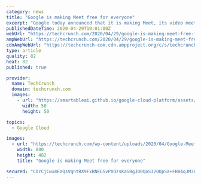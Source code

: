 ```yaml
---
category: news
title: "Google is making Meet free for everyone"
excerpt: "Google today announced that it is making Meet, its video meeting tool for businesses that directly competes with the likes of Zoom, available for free to everyone. Until now, you could participate in a Meet call without being a paying user,"
publishedDateTime: 2020-04-29T10:01:00Z
webUrl: "https://techcrunch.com/2020/04/29/google-is-making-meet-free-for-everyone/"
ampWebUrl: "https://techcrunch.com/2020/04/29/google-is-making-meet-free-for-everyone/amp/"
cdnAmpWebUrl: "https://techcrunch-com.cdn.ampproject.org/c/s/techcrunch.com/2020/04/29/google-is-making-meet-free-for-everyone/amp/"
type: article
quality: 82
heat: 82
published: true

provider:
  name: TechCrunch
  domain: techcrunch.com
  images:
    - url: "https://smartableai.github.io/google-cloud-platform/assets/images/organizations/techcrunch.com-50x50.jpg"
      width: 50
      height: 50

topics:
  - Google Cloud

images:
  - url: "https://techcrunch.com/wp-content/uploads/2020/04/Google-Meet-Create-New-Meeting_gb.gif"
    width: 800
    height: 482
    title: "Google is making Meet free for everyone"

secured: "CDrCjCwxmEaQsVqntRX9FxBNEGSvPXOzsKaSBgJO0QoS320UpSa+FH84qJM3HxP0h5NqwaLhmmhhlAaRxpq76NOcBO6O/UjL84gyHRvjgeWIQMcOWRUN2Ep7LdFxqZ1q8vgpMXD/97a/EyEfhElATFQx3QXZiwcPWlRzsVj/M11kwRdqhWvUzz7I26ZBL03qJNiSSk1cp9McFwrZTYrKGn57baOdtrubKvDUp63LOuu+nv1rObv/b8kiMRy28neYw9kldNuGRZ6n/CgnoqNKaxt74OevmApXFwKWhFHNI5OKs5GFNHoIxmE8NIMYxHK7;wrmlUO2nCA2fxL3FvViEYg=="
---
```


